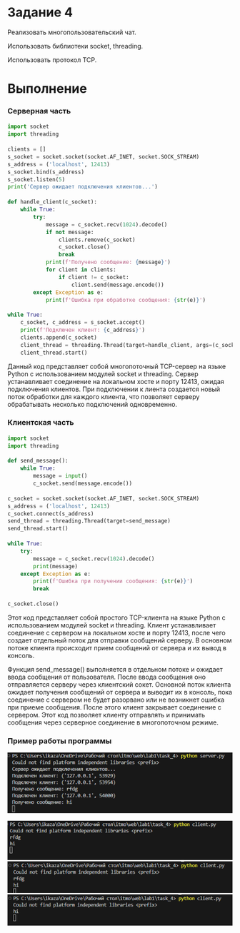 # Задание 4
Реализовать многопользовательский чат.

Использовать библиотеки socket, threading.

Использовать протокол TCP.

# Выполнение
### Серверная часть
```python
import socket
import threading

clients = []
s_socket = socket.socket(socket.AF_INET, socket.SOCK_STREAM)
s_address = ('localhost', 12413)
s_socket.bind(s_address)
s_socket.listen(5)
print('Сервер ожидает подключения клиентов...')

def handle_client(c_socket):
    while True:
        try:
            message = c_socket.recv(1024).decode()
            if not message:
                clients.remove(c_socket)
                c_socket.close()
                break
            print(f'Получено сообщение: {message}')
            for client in clients:
                if client != c_socket:
                    client.send(message.encode())
        except Exception as e:
            print(f'Ошибка при обработке сообщения: {str(e)}')

while True:
    c_socket, c_address = s_socket.accept()
    print(f'Подключен клиент: {c_address}')
    clients.append(c_socket)
    client_thread = threading.Thread(target=handle_client, args=(c_socket,))
    client_thread.start()
```

Данный код представляет собой многопоточный TCP-сервер на языке Python с использованием модулей socket и threading. Сервер устанавливает соединение на локальном хосте и порту 12413, ожидая подключения клиентов. При подключении к
лиента создается новый поток обработки для каждого клиента, что позволяет серверу обрабатывать несколько подключений одновременно.

### Клиентская часть
```python
import socket
import threading

def send_message():
    while True:
        message = input()
        c_socket.send(message.encode())

c_socket = socket.socket(socket.AF_INET, socket.SOCK_STREAM)
s_address = ('localhost', 12413)
c_socket.connect(s_address)
send_thread = threading.Thread(target=send_message)
send_thread.start()

while True:
    try:
        message = c_socket.recv(1024).decode()
        print(message)
    except Exception as e:
        print(f'Ошибка при получении сообщения: {str(e)}')
        break

c_socket.close()
```


Этот код представляет собой простого TCP-клиента на языке Python с использованием модулей socket и threading. Клиент устанавливает соединение с сервером на локальном хосте и порту 12413, после чего создает отдельный поток для отправки сообщений серверу. В основном потоке клиента происходит прием сообщений от сервера и их вывод в консоль.

Функция send_message() выполняется в отдельном потоке и ожидает ввода сообщения от пользователя. После ввода сообщения оно отправляется серверу через клиентский сокет. Основной поток клиента ожидает получения сообщений от сервера и выводит их в консоль, пока соединение с сервером не будет разорвано или не возникнет ошибка при приеме сообщения. После этого клиент закрывает соединение с сервером. Этот код позволяет клиенту отправлять и принимать сообщения через серверное соединение в многопоточном режиме.

### Пример работы программы

![Пример изображения](41.png)

![Пример изображения](42.png)
![Пример изображения](43.png)
![Пример изображения](44.png)